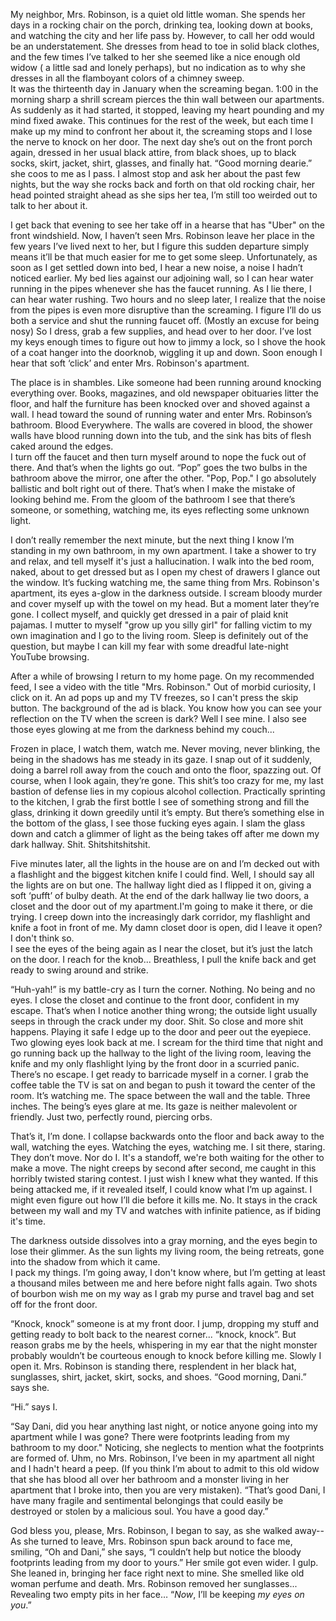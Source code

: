 My neighbor, Mrs. Robinson, is a quiet old little woman. She spends her days in a rocking chair on the porch, drinking tea, looking down at books, and watching the city and her life pass by. However, to call her odd would be an understatement. She dresses from head to toe in solid black clothes, and the few times I’ve talked to her she seemed like a nice enough old widow ( a little sad and lonely perhaps), but no indication as to why she dresses in all the flamboyant colors of a chimney sweep.  
It was the thirteenth day in January when the screaming began. 1:00 in the morning sharp a shrill scream pierces the thin wall between our apartments. As suddenly as it had started, it stopped, leaving my heart pounding and my mind fixed awake. This continues for the rest of the week, but each time I make up my mind to confront her about it, the screaming stops and I lose the nerve to knock on her door. The next day she’s out on the front porch again, dressed in her usual black attire, from black shoes, up to black socks, skirt, jacket, shirt, glasses, and finally hat. “Good morning dearie.” she coos to me as I pass. I almost stop and ask her about the past few nights, but the way she rocks back and forth on that old rocking chair, her head pointed straight ahead as she sips her tea, I’m still too weirded out to talk to her about it.  


I get back that evening to see her take off in a hearse that has "Uber" on the front windshield. Now, I haven’t seen Mrs. Robinson leave her place in the few years I’ve lived next to her, but I figure this sudden departure simply means it’ll be that much easier for me to get some sleep. Unfortunately, as soon as I get settled down into bed, I hear a new noise, a noise I hadn’t noticed earlier. My bed lies against our adjoining wall, so I can hear water running in the pipes whenever she has the faucet running. As I lie there, I can hear water rushing. Two hours and no sleep later, I realize that the noise from the pipes is even more disruptive than the screaming. I figure I’ll do us both a service and shut the running faucet off. (Mostly an excuse for being nosy) So I dress, grab a few supplies, and head over to her door. I’ve lost my keys enough times to figure out how to jimmy a lock, so I shove the hook of a coat hanger into the doorknob, wiggling it up and down. Soon enough I hear that soft ‘click’ and enter Mrs. Robinson's apartment.  


The place is in shambles. Like someone had been running around knocking everything over. Books, magazines, and old newspaper obituaries litter the floor, and half the furniture has been knocked over and shoved against a wall. I head toward the sound of running water and enter Mrs. Robinson’s bathroom. Blood Everywhere. The walls are covered in blood, the shower walls have blood running down into the tub, and the sink has bits of flesh caked around the edges.  
I turn off the faucet and then turn myself around to nope the fuck out of there. And that’s when the lights go out. “Pop” goes the two bulbs in the bathroom above the mirror, one after the other. "Pop, Pop." I go absolutely ballistic and bolt right out of there. That’s when I make the mistake of looking behind me. From the gloom of the bathroom I see that there’s someone, or something, watching me, its eyes reflecting some unknown light.  


I don’t really remember the next minute, but the next thing I know I’m standing in my own bathroom, in my own apartment. I take a shower to try and relax, and tell myself it's just a hallucination. I walk into the bed room, naked, about to get dressed but as I open my chest of drawers I glance out the window. It’s fucking watching me, the same thing from Mrs. Robinson's apartment, its eyes a-glow in the darkness outside. I scream bloody murder and cover myself up with the towel on my head. But a moment later they’re gone. I collect myself, and quickly get dressed in a pair of plaid knit pajamas. I mutter to myself "grow up you silly girl" for falling victim to my own imagination and I go to the living room. Sleep is definitely out of the question, but maybe I can kill my fear with some dreadful late-night YouTube browsing.  


After a while of browsing I return to my home page. On my recommended feed, I see a video with the title "Mrs. Robinson." Out of morbid curiosity, I click on it. An ad pops up and my TV freezes, so I can't press the skip button. The background of the ad is black. You know how you can see your reflection on the TV when the screen is dark? Well I see mine. I also see those eyes glowing at me from the darkness behind my couch...  


Frozen in place, I watch them, watch me. Never moving, never blinking, the being in the shadows has me steady in its gaze. I snap out of it suddenly, doing a barrel roll away from the couch and onto the floor, spazzing out. Of course, when I look again, they’re gone. This shit’s too crazy for me, my last bastion of defense lies in my copious alcohol collection. Practically sprinting to the kitchen, I grab the first bottle I see of something strong and fill the glass, drinking it down greedily until it’s empty. But there’s something else in the bottom of the glass, I see those fucking eyes again. I slam the glass down and catch a glimmer of light as the being takes off after me down my dark hallway. Shit. Shitshitshitshit.  


Five minutes later, all the lights in the house are on and I’m decked out with a flashlight and the biggest kitchen knife I could find. Well, I should say all the lights are on but one. The hallway light died as I flipped it on, giving a soft ‘pufft’ of bulby death. At the end of the dark hallway lie two doors, a closet and the door out of my apartment.I'm going to make it there, or die trying. I creep down into the increasingly dark corridor, my flashlight and knife a foot in front of me. My damn closet door is open, did I leave it open? I don't think so.  
I see the eyes of the being again as I near the closet, but it’s just the latch on the door. I reach for the knob... Breathless, I pull the knife back and get ready to swing around and strike.  


“Huh-yah!” is my battle-cry as I turn the corner. Nothing. No being and no eyes. I close the closet and continue to the front door, confident in my escape. That’s when I notice another thing wrong; the outside light usually seeps in through the crack under my door. Shit. So close and more shit happens. Playing it safe I edge up to the door and peer out the eyepiece. Two glowing eyes look back at me. I scream for the third time that night and go running back up the hallway to the light of the living room, leaving the knife and my only flashlight lying by the front door in a scurried panic.  
There’s no escape. I get ready to barricade myself in a corner. I grab the coffee table the TV is sat on and began to push it toward the center of the room. It’s watching me. The space between the wall and the table. Three inches. The being’s eyes glare at me. Its gaze is neither malevolent or friendly. Just two, perfectly round, piercing orbs.  


That’s it, I’m done. I collapse backwards onto the floor and back away to the wall, watching the eyes. Watching the eyes, watching me. I sit there, staring. They don’t move. Nor do I. It's a standoff, we're both waiting for the other to make a move. The night creeps by second after second, me caught in this horribly twisted staring contest. I just wish I knew what they wanted. If this being attacked me, if it revealed itself, I could know what I’m up against. I might even figure out how I’ll die before it kills me. No. It stays in the crack between my wall and my TV and watches with infinite patience, as if biding it's time.   


The darkness outside dissolves into a gray morning, and the eyes begin to lose their glimmer. As the sun lights my living room, the being retreats, gone into the shadow from which it came.   
I pack my things. I’m going away, I don't know where, but I’m getting at least a thousand miles between me and here before night falls again. Two shots of bourbon wish me on my way as I grab my purse and travel bag and set off for the front door.  


“Knock, knock” someone is at my front door. I jump, dropping my stuff and getting ready to bolt back to the nearest corner... “knock, knock”. But reason grabs me by the heels, whispering in my ear that the night monster probably wouldn’t be courteous enough to knock before killing me. Slowly I open it. Mrs. Robinson is standing there, resplendent in her black hat, sunglasses, shirt, jacket, skirt, socks, and shoes. “Good morning, Dani.” says she.  


“Hi.” says I.  


“Say Dani, did you hear anything last night, or notice anyone going into my apartment while I was gone? There were footprints leading from my bathroom to my door." Noticing, she neglects to mention what the footprints are formed of. Uhm, no Mrs. Robinson, I’ve been in my apartment all night and I hadn't heard a peep. (If you think I’m about to admit to this old widow that she has blood all over her bathroom and a monster living in her apartment that I broke into, then you are very mistaken). “That’s good Dani, I have many fragile and sentimental belongings that could easily be destroyed or stolen by a malicious soul. You have a good day.”  


God bless you, please, Mrs. Robinson, I began to say, as she walked away--  
As she turned to leave, Mrs. Robinson spun back around to face me, smiling, “Oh and Dani,” she says, “I couldn’t help but notice the bloody footprints leading from my door to yours.” Her smile got even wider. I gulp. She leaned in, bringing her face right next to mine. She smelled like old woman perfume and death.  Mrs. Robinson removed her sunglasses... Revealing two empty pits in her face… “*Now*, I’ll be keeping *my eyes on you*.”